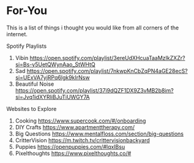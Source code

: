 # For-You
This is a list of things i thought you would like from all corners of the internet. 

Spotify Playlists
1. Vibin https://open.spotify.com/playlist/3ereUdXHcuaTaaMzIkZXZr?si=Bs-y5UetQWynAao_StWHtQ
2. Sad https://open.spotify.com/playlist/7nkwpKnCbZqPN4aGE28ecS?si=UExVA7yjRPq6lgk9kIrNsw
3. Beautiful Noise https://open.spotify.com/playlist/37i9dQZF1DX9Z3vMB2b8im?si=Jvq1idXYRliBJuTiUWGY7A


Websites to Explore
1. Cooking https://www.supercook.com/#/onboarding
2. DIY Crafts https://www.apartmenttherapy.com/
3. Big Questions https://www.mentalfloss.com/section/big-questions
4. CritterVision https://m.twitch.tv/crittervisionbackyard
5. Puppies https://openpuppies.com/#lqxIBsu
6. Pixelthoughts https://www.pixelthoughts.co/#
